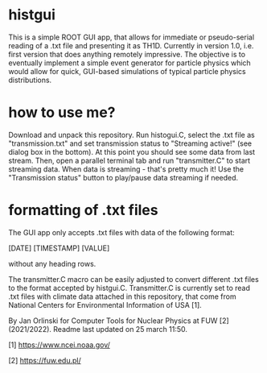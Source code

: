 # histgui

This is a simple ROOT GUI app, that allows for immediate or pseudo-serial reading of a .txt file and presenting it as TH1D.
Currently in version 1.0, i.e. first version that does anything remotely impressive. The objective is to eventually implement a simple event generator for particle physics which would allow for quick, GUI-based simulations of typical particle physics distributions. 

# how to use me?

Download and unpack this repository. Run histogui.C, select the .txt file as "transmission.txt" and set transmission status to "Streaming active!" (see dialog box in the bottom). At this point you should see some data from last stream. Then, open a parallel terminal tab and run "transmitter.C" to start streaming data. When data is streaming - that's pretty much it! Use the "Transmission status" button to play/pause data streaming if needed.

# formatting of .txt files

The GUI app only accepts .txt files with data of the following format:

[DATE] [TIMESTAMP] [VALUE]

without any heading rows. 

The transmitter.C macro can be easily adjusted to convert different .txt files to the format accepted by histgui.C. Transmitter.C is currently set to read .txt files with climate data attached in this repository, that come from National Centers for Environmental Information of USA [1].

By Jan Orlinski for Computer Tools for Nuclear Physics at FUW [2] (2021/2022).
Readme last updated on 25 march 11:50.


[1] https://www.ncei.noaa.gov/

[2] https://fuw.edu.pl/
